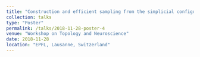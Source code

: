 ```yaml
---
title: "Construction and efficient sampling from the simplicial configuration model"
collection: talks
type: "Poster"
permalink: /talks/2018-11-28-poster-4
venue: "Workshop on Topology and Neuroscience"
date: 2018-11-28
location: "EPFL, Lausanne, Switzerland"
---
```

